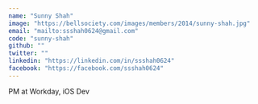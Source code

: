 ```yaml
---
name: "Sunny Shah"
image: "https://bellsociety.com/images/members/2014/sunny-shah.jpg"
email: "mailto:ssshah0624@gmail.com"
code: "sunny-shah"
github: ""
twitter: ""
linkedin: "https://linkedin.com/in/ssshah0624"
facebook: "https://facebook.com/ssshah0624"
---
```

PM at Workday, iOS Dev